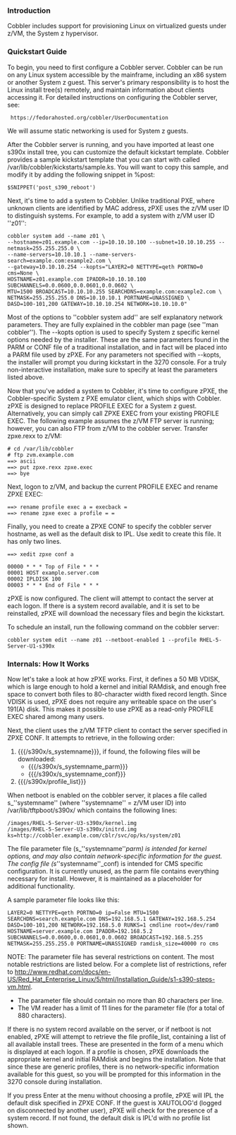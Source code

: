 ### Introduction

Cobbler includes support for provisioning Linux on virtualized guests under z/VM, the System z hypervisor. 

### Quickstart Guide

To begin, you need to first configure a Cobbler server.  Cobbler can be run on any Linux system accessible by the mainframe, including an x86 system or another System z guest.  This server's primary responsibility is to host the Linux install tree(s) remotely, and maintain information about clients accessing it.  For detailed instructions on configuring the Cobbler server, see:

     https://fedorahosted.org/cobbler/UserDocumentation

We will assume static networking is used for System z guests.

After the Cobbler server is running, and you have imported at least one s390x install tree, you can customize the default kickstart template.  Cobbler provides a sample kickstart template that you can start with called /var/lib/cobbler/kickstarts/sample.ks.  You will want to copy this sample, and modify it by adding the following snippet in %post:

    $SNIPPET('post_s390_reboot')

Next, it's time to add a system to Cobbler.  Unlike traditional PXE, where unknown clients are identified by MAC address, zPXE uses the z/VM user ID to distinguish systems.  For example, to add a system with z/VM user ID ''z01'':


    cobbler system add --name z01 \
    --hostname=z01.example.com --ip=10.10.10.100 --subnet=10.10.10.255 --netmask=255.255.255.0 \
    --name-servers=10.10.10.1 --name-servers-search=example.com:example2.com \
    --gateway=10.10.10.254 --kopts="LAYER2=0 NETTYPE=qeth PORTNO=0 cms=None \
    HOSTNAME=z01.example.com IPADDR=10.10.10.100 SUBCHANNELS=0.0.0600,0.0.0601,0.0.0602 \
    MTU=1500 BROADCAST=10.10.10.255 SEARCHDNS=example.com:example2.com \
    NETMASK=255.255.255.0 DNS=10.10.10.1 PORTNAME=UNASSIGNED \
    DASD=100-101,200 GATEWAY=10.10.10.254 NETWORK=10.10.10.0"


Most of the options to ''cobbler system add'' are self explanatory network parameters.  They are fully explained in the cobbler man page (see ''man cobbler'').  The --kopts option is used to specify System z specific kernel options needed by the installer.  These are the same parameters found in the PARM or CONF file of a traditional installation, and in fact will be placed into a PARM file used by zPXE.  For any parameters not specified with --kopts, the installer will prompt you during kickstart in the 3270 console.  For a truly non-interactive installation, make sure to specify at least the parameters listed above.

Now that you've added a system to Cobbler, it's time to configure zPXE, the Cobbler-specific System z PXE emulator client, which ships with Cobbler.  zPXE is designed to replace PROFILE EXEC for a System z guest.  Alternatively, you can simply call ZPXE EXEC from your existing PROFILE EXEC.  The following example assumes the z/VM FTP server is running; however, you can also FTP from z/VM to the cobbler server.  Transfer zpxe.rexx to z/VM:


    # cd /var/lib/cobbler
    # ftp zvm.example.com
    ==> ascii
    ==> put zpxe.rexx zpxe.exec
    ==> bye


Next, logon to z/VM, and backup the current PROFILE EXEC and rename ZPXE EXEC:


    ==> rename profile exec a = execback =
    ==> rename zpxe exec a profile = =


Finally, you need to create a ZPXE CONF to specify the cobbler server hostname, as well as the default disk to IPL.  Use xedit to create this file.  It has only two lines. 


    ==> xedit zpxe conf a

    00000 * * * Top of File * * *
    00001 HOST example.server.com
    00002 IPLDISK 100
    00003 * * * End of File * * *

zPXE is now configured.  The client will attempt to contact the server at each logon.  If there is a system record available, and it is set to be reinstalled, zPXE will download the necessary files and begin the kickstart.

To schedule an install, run the following command on the cobbler server:

    cobbler system edit --name z01 --netboot-enabled 1 --profile RHEL-5-Server-U1-s390x


### Internals: How It Works

Now let's take a look at how zPXE works.  First, it defines a 50 MB VDISK, which is large enough to hold a kernel and initial RAMdisk, and enough free space to convert both files to 80-character width fixed record length.  Since VDISK is used, zPXE does not require any writeable space on the user's 191(A) disk.  This makes it possible to use zPXE as a read-only PROFILE EXEC shared among many users.

Next, the client uses the z/VM TFTP client to contact the server specified in ZPXE CONF.  It attempts to retrieve, in the following order:

 1. {{{/s390x/s_systemname}}}, if found, the following files will be downloaded:
    * {{{/s390x/s_systemname_parm}}}
    * {{{/s390x/s_systemname_conf}}}
 1. {{{/s390x/profile_list}}}

When netboot is enabled on the cobbler server, it places a file called s_''systemname'' (where ''systemname'' = z/VM user ID) into /var/lib/tftpboot/s390x/ which contains the following lines:


    /images/RHEL-5-Server-U3-s390x/kernel.img
    /images/RHEL-5-Server-U3-s390x/initrd.img
    ks=http://cobbler.example.com/cblr/svc/op/ks/system/z01


The file parameter file (s_''systemname''_parm) is intended for kernel options, and may also contain network-specific information for the guest. The config file (s_''systemname''_conf) is intended for CMS specific configuration. It is currently unused, as the parm file contains everything necessary for install. However, it is maintained as a placeholder for additional functionality.

A sample parameter file looks like this:

    LAYER2=0 NETTYPE=qeth PORTNO=0 ip=False MTU=1500
    SEARCHDNS=search.example.com DNS=192.168.5.1 GATEWAY=192.168.5.254
    DASD=100-101,200 NETWORK=192.168.5.0 RUNKS=1 cmdline root=/dev/ram0
    HOSTNAME=server.example.com IPADDR=192.168.5.2
    SUBCHANNELS=0.0.0600,0.0.0601,0.0.0602 BROADCAST=192.168.5.255
    NETMASK=255.255.255.0 PORTNAME=UNASSIGNED ramdisk_size=40000 ro cms

NOTE: The parameter file has several restrictions on content.  The most notable restrictions are listed below.  For a complete list of restrictions, refer to http://www.redhat.com/docs/en-US/Red_Hat_Enterprise_Linux/5/html/Installation_Guide/s1-s390-steps-vm.html.

 * The parameter file should contain no more than 80 characters per line.
 * The VM reader has a limit of 11 lines for the parameter file (for a total of 880 characters). 

If there is no system record available on the server, or if netboot is not enabled, zPXE will attempt to retrieve the file profile_list, containing a list of all available install trees.  These are presented in the form of a menu which is displayed at each logon.  If a profile is chosen, zPXE downloads the appropriate kernel and initial RAMdisk and begins the installation.  Note that since these are generic profiles, there is no network-specific information available for this guest, so you will be prompted for this information in the 3270 console during installation.

If you press Enter at the menu without choosing a profile, zPXE will IPL the default disk specified in ZPXE CONF.  If the guest is XAUTOLOG'd (logged on disconnected by another user), zPXE will check for the presence of a system record.  If not found, the default disk is IPL'd with no profile list shown.
